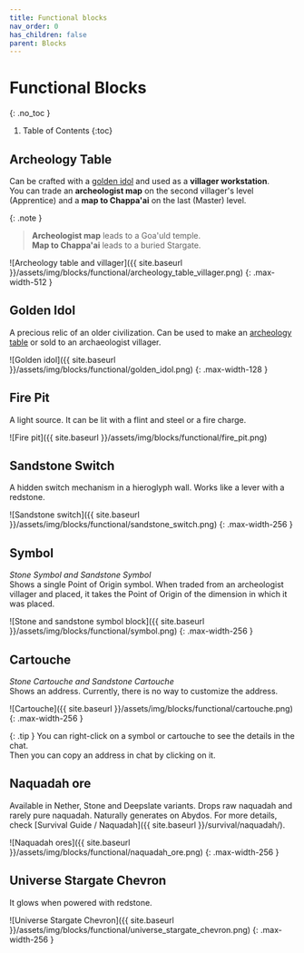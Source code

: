 ```yaml
---
title: Functional blocks
nav_order: 0
has_children: false
parent: Blocks
---
```

# Functional Blocks
{: .no_toc }

1. Table of Contents
{:toc}

## Archeology Table
Can be crafted with a [golden idol](#golden-idol) and used as a __villager workstation__.  
You can trade an __archeologist map__ on the second villager's level (Apprentice)
and a __map to Chappa'ai__ on the last (Master) level.

{: .note }
> __Archeologist map__ leads to a Goa'uld temple.  
> __Map to Chappa'ai__ leads to a buried Stargate.   

![Archeology table and villager]({{ site.baseurl }}/assets/img/blocks/functional/archeology_table_villager.png)
{: .max-width-512 }

## Golden Idol
A precious relic of an older civilization.
Can be used to make an [archeology table](#archeology-table) or sold to an archaeologist villager.

![Golden idol]({{ site.baseurl }}/assets/img/blocks/functional/golden_idol.png)
{: .max-width-128 }

## Fire Pit
A light source.
It can be lit with a flint and steel or a fire charge.


![Fire pit]({{ site.baseurl }}/assets/img/blocks/functional/fire_pit.png)

## Sandstone Switch
A hidden switch mechanism in a hieroglyph wall.
Works like a lever with a redstone.

![Sandstone switch]({{ site.baseurl }}/assets/img/blocks/functional/sandstone_switch.png)
{: .max-width-256 }

## Symbol
_Stone Symbol and Sandstone Symbol_  
Shows a single Point of Origin symbol.
When traded from an archeologist villager and placed, it takes the Point of Origin of the dimension in which it was placed.

![Stone and sandstone symbol block]({{ site.baseurl }}/assets/img/blocks/functional/symbol.png)
{: .max-width-256 }

## Cartouche
_Stone Cartouche and Sandstone Cartouche_  
Shows an address. Currently, there is no way to customize the address.

![Cartouche]({{ site.baseurl }}/assets/img/blocks/functional/cartouche.png)
{: .max-width-256 }

{: .tip }
You can right-click on a symbol or cartouche to see the details in the chat.  
Then you can copy an address in chat by clicking on it.

## Naquadah ore
Available in Nether, Stone and Deepslate variants.
Drops raw naquadah and rarely pure naquadah.
Naturally generates on Abydos.
For more details, check [Survival Guide / Naquadah]({{ site.baseurl }}/survival/naquadah/).

![Naquadah ores]({{ site.baseurl }}/assets/img/blocks/functional/naquadah_ore.png)
{: .max-width-256 }

## Universe Stargate Chevron
It glows when powered with redstone.

![Universe Stargate Chevron]({{ site.baseurl }}/assets/img/blocks/functional/universe_stargate_chevron.png)
{: .max-width-256 }
